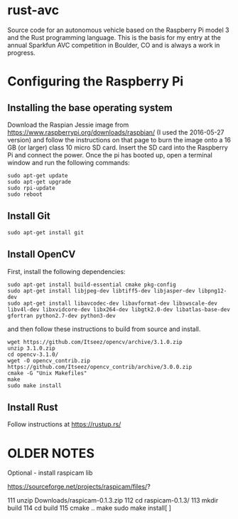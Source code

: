 # rust-avc

Source code for an autonomous vehicle based on the Raspberry Pi model 3 and the Rust programming language. This is the basis for my entry at the annual Sparkfun AVC competition in Boulder, CO and is always a work in progress.

# Configuring the Raspberry Pi

## Installing the base operating system

Download the Raspian Jessie image from https://www.raspberrypi.org/downloads/raspbian/ (I used the 2016-05-27 version) and follow the instructions on that page to 
burn the image onto a 16 GB (or larger) class 10 micro SD card. Insert the SD card into the Raspberry Pi and connect the power. Once the pi has booted up, open a terminal window and run the following commands:

```
sudo apt-get update
sudo apt-get upgrade
sudo rpi-update
sudo reboot
```

## Install Git

```
sudo apt-get install git
```

## Install OpenCV

First, install the following dependencies:

```
sudo apt-get install build-essential cmake pkg-config
sudo apt-get install libjpeg-dev libtiff5-dev libjasper-dev libpng12-dev
sudo apt-get install libavcodec-dev libavformat-dev libswscale-dev libv4l-dev libxvidcore-dev libx264-dev libgtk2.0-dev libatlas-base-dev gfortran python2.7-dev python3-dev
```

 and then follow these instructions to build from source and install.

```
wget https://github.com/Itseez/opencv/archive/3.1.0.zip
unzip 3.1.0.zip
cd opencv-3.1.0/
wget -O opencv_contrib.zip https://github.com/Itseez/opencv_contrib/archive/3.0.0.zip
cmake -G "Unix Makefiles"
make
sudo make install
```

## Install Rust

Follow instructions at https://rustup.rs/

# OLDER NOTES


Optional - install raspicam lib

https://sourceforge.net/projects/raspicam/files/?

  111 unzip Downloads/raspicam-0.1.3.zip
  112 cd raspicam-0.1.3/
  113 mkdir build
  114 cd build
  115 cmake ..
make
sudo make install[ ]